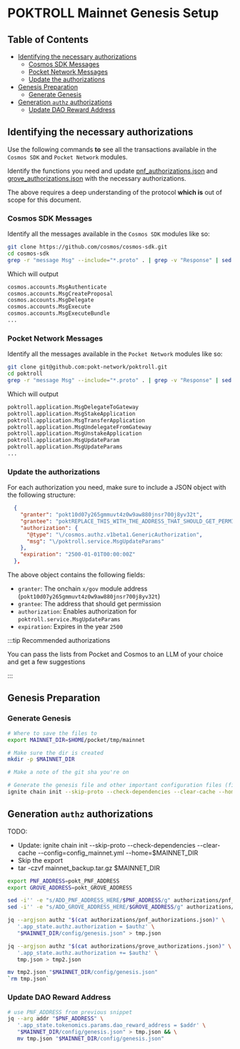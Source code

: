 # POKTROLL Mainnet Genesis Setup <!-- omit in toc -->

## Table of Contents <!-- omit in toc -->

- [Identifying the necessary authorizations](#identifying-the-necessary-authorizations)
  - [Cosmos SDK Messages](#cosmos-sdk-messages)
  - [Pocket Network Messages](#pocket-network-messages)
  - [Update the authorizations](#update-the-authorizations)
- [Genesis Preparation](#genesis-preparation)
  - [Generate Genesis](#generate-genesis)
- [Generation `authz` authorizations](#generation-authz-authorizations)
  - [Update DAO Reward Address](#update-dao-reward-address)

## Identifying the necessary authorizations

Use the following commands **to** see all the transactions available in the `Cosmos SDK` and `Pocket Network` modules.

Identify the functions you need and update [pnf_authorizations.json](./pnf_authorizations.json) and [grove_authorizations.json](./grove_authorizations.json) with the necessary authorizations.

The above requires a deep understanding of the protocol **which is** out of scope for this document.

### Cosmos SDK Messages

Identify all the messages available in the `Cosmos SDK` modules like so:

```bash
git clone https://github.com/cosmos/cosmos-sdk.git
cd cosmos-sdk
grep -r "message Msg" --include="*.proto" . | grep -v "Response" | sed -E 's/.*\/cosmos\/([^\/]+)\/[^:]+:message (Msg[^{]+).*/cosmos.\1.\2/' | sed 's/ {//' | grep "^cosmos\." | sort
```

Which will output

```bash
cosmos.accounts.MsgAuthenticate
cosmos.accounts.MsgCreateProposal
cosmos.accounts.MsgDelegate
cosmos.accounts.MsgExecute
cosmos.accounts.MsgExecuteBundle
...
```

### Pocket Network Messages

Identify all the messages available in the `Pocket Network` modules like so:

```bash
git clone git@github.com:pokt-network/poktroll.git
cd poktroll
grep -r "message Msg" --include="*.proto" . | grep -v "Response" | sed -E 's/.*\/poktroll\/([^\/]+)\/tx\.proto:message (Msg[^{]+).*/poktroll.\1.\2/' | sed 's/ {//' | grep "^poktroll\." | sort
```

Which will output

```bash
poktroll.application.MsgDelegateToGateway
poktroll.application.MsgStakeApplication
poktroll.application.MsgTransferApplication
poktroll.application.MsgUndelegateFromGateway
poktroll.application.MsgUnstakeApplication
poktroll.application.MsgUpdateParam
poktroll.application.MsgUpdateParams
...
```

### Update the authorizations

For each authorization you need, make sure to include a JSON object with the following structure:

```json
  {
    "granter": "pokt10d07y265gmmuvt4z0w9aw880jnsr700j8yv32t",
    "grantee": "poktREPLACE_THIS_WITH_THE_ADDRESS_THAT_SHOULD_GET_PERMISSION",
    "authorization": {
      "@type": "\/cosmos.authz.v1beta1.GenericAuthorization",
      "msg": "\/poktroll.service.MsgUpdateParams"
    },
    "expiration": "2500-01-01T00:00:00Z"
  },
```

The above object contains the following fields:

- `granter`: The onchain `x/gov` module address (`pokt10d07y265gmmuvt4z0w9aw880jnsr700j8yv32t`)
- `grantee`: The address that should get permission
- `authorization`: Enables authorization for `poktroll.service.MsgUpdateParams`
- `expiration`: Expires in the year `2500`

:::tip Recommended authorizations

You can pass the lists from Pocket and Cosmos to an LLM of your choice and get a few suggestions

:::

## Genesis Preparation

### Generate Genesis

```bash
# Where to save the files to
export MAINNET_DIR=$HOME/pocket/tmp/mainnet

# Make sure the dir is created
mkdir -p $MAINNET_DIR

# Make a note of the git sha you're on

# Generate the genesis file and other important configuration files (first validator key, configs..)
ignite chain init --skip-proto --check-dependencies --clear-cache --home=$MAINNET_DIR
```

## Generation `authz` authorizations

TODO:
- Update: ignite chain init --skip-proto --check-dependencies --clear-cache --config=config_mainnet.yml --home=$MAINNET_DIR
- Skip the export
- tar -czvf mainnet_backup.tar.gz $MAINNET_DIR

```bash
export PNF_ADDRESS=pokt_PNF_ADDRESS
export GROVE_ADDRESS=pokt_GROVE_ADDRESS

sed -i'' -e "s/ADD_PNF_ADDRESS_HERE/$PNF_ADDRESS/g" authorizations/pnf_authorizations.json
sed -i'' -e "s/ADD_GROVE_ADDRESS_HERE/$GROVE_ADDRESS/g" authorizations/grove_authorizations.json

jq --argjson authz "$(cat authorizations/pnf_authorizations.json)" \
   '.app_state.authz.authorization = $authz' \
   "$MAINNET_DIR/config/genesis.json" > tmp.json

jq --argjson authz "$(cat authorizations/grove_authorizations.json)" \
   '.app_state.authz.authorization += $authz' \
   tmp.json > tmp2.json

mv tmp2.json "$MAINNET_DIR/config/genesis.json"
`rm tmp.json`
```

### Update DAO Reward Address

```bash
# use PNF_ADDRESS from previous snippet
jq --arg addr "$PNF_ADDRESS" \
   '.app_state.tokenomics.params.dao_reward_address = $addr' \
   "$MAINNET_DIR/config/genesis.json" > tmp.json && \
   mv tmp.json "$MAINNET_DIR/config/genesis.json"
```
